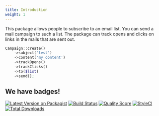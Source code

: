 ```yaml
---
title: Introduction
weight: 1
---
```


This package allows people to subscribe to an email list. You can send a mail campaign to such a list. The package can track opens and clicks on links in the mails that are sent out.

```php
Campaign::create()
    ->subject('test')
    ->content('my content')
    ->trackOpens()
    ->trackClicks()
    ->to($list)
    ->send();
```

## We have badges!

[![Latest Version on Packagist](https://img.shields.io/packagist/v/spatie/laravel-mass-mailing.svg?style=flat-square)](https://packagist.org/packages/spatie/laravel-email-campaigns)
[![Build Status](https://img.shields.io/travis/spatie/laravel-mass-mailing/master.svg?style=flat-square)](https://travis-ci.org/spatie/laravel-email-campaigns)
[![Quality Score](https://img.shields.io/scrutinizer/g/spatie/laravel-mass-mailing.svg?style=flat-square)](https://scrutinizer-ci.com/g/spatie/laravel-email-campaigns)
[![StyleCI](https://github.styleci.io/repos/210674796/shield?branch=master)](https://github.styleci.io/repos/210674796)
[![Total Downloads](https://img.shields.io/packagist/dt/spatie/laravel-mass-mailing.svg?style=flat-square)](https://packagist.org/packages/spatie/laravel-email-campaigns)
